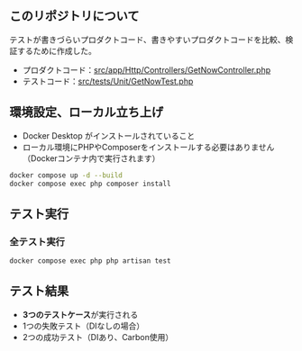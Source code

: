 ## このリポジトリについて
テストが書きづらいプロダクトコード、書きやすいプロダクトコードを比較、検証するために作成した。  
* プロダクトコード：[src/app/Http/Controllers/GetNowController.php](src/app/Http/Controllers/GetNowController.php)
* テストコード：[src/tests/Unit/GetNowTest.php](src/tests/Unit/GetNowTest.php)

## 環境設定、ローカル立ち上げ
* Docker Desktop がインストールされていること
* ローカル環境にPHPやComposerをインストールする必要はありません（Dockerコンテナ内で実行されます）

```bash
docker compose up -d --build
docker compose exec php composer install
```

## テスト実行

### 全テスト実行
```bash
docker compose exec php php artisan test
```

## テスト結果
* **3つのテストケース**が実行される
* 1つの失敗テスト（DIなしの場合）
* 2つの成功テスト（DIあり、Carbon使用）
